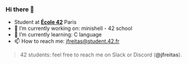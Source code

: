 ### Hi there 👋

- Student at [**École 42**](https://www.42.fr) Paris
- 🔭 I’m currently working on: minishell - 42 school
- 🌱 I’m currently learning: C language
- 📫 How to reach me: jfreitas@student.42.fr

> 42 students: feel free to reach me on Slack or Discord (**@jfreitas**).
